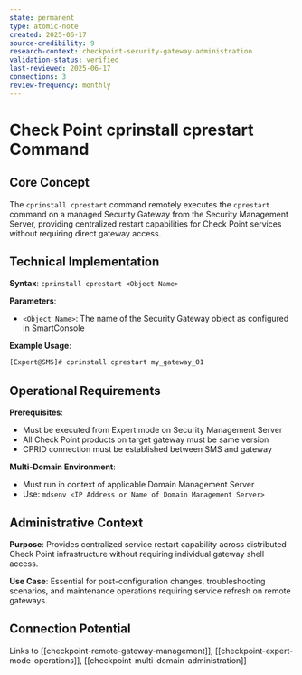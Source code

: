 ```yaml
---
state: permanent
type: atomic-note
created: 2025-06-17
source-credibility: 9
research-context: checkpoint-security-gateway-administration
validation-status: verified
last-reviewed: 2025-06-17
connections: 3
review-frequency: monthly
---
```


# Check Point cprinstall cprestart Command

## Core Concept

The `cprinstall cprestart` command remotely executes the `cprestart` command on a managed Security Gateway from the Security Management Server, providing centralized restart capabilities for Check Point services without requiring direct gateway access.

## Technical Implementation

**Syntax**: `cprinstall cprestart <Object Name>`

**Parameters**:
- `<Object Name>`: The name of the Security Gateway object as configured in SmartConsole

**Example Usage**:
```bash
[Expert@SMS]# cprinstall cprestart my_gateway_01
```

## Operational Requirements

**Prerequisites**:
- Must be executed from Expert mode on Security Management Server
- All Check Point products on target gateway must be same version
- CPRID connection must be established between SMS and gateway

**Multi-Domain Environment**:
- Must run in context of applicable Domain Management Server
- Use: `mdsenv <IP Address or Name of Domain Management Server>`

## Administrative Context

**Purpose**: Provides centralized service restart capability across distributed Check Point infrastructure without requiring individual gateway shell access.

**Use Case**: Essential for post-configuration changes, troubleshooting scenarios, and maintenance operations requiring service refresh on remote gateways.

## Connection Potential

Links to [[checkpoint-remote-gateway-management]], [[checkpoint-expert-mode-operations]], [[checkpoint-multi-domain-administration]]